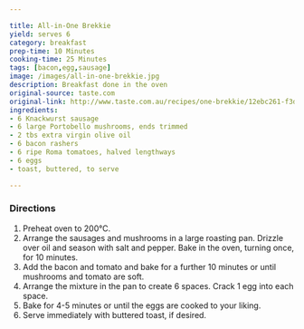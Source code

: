 ```yaml
---

title: All-in-One Brekkie
yield: serves 6
category: breakfast
prep-time: 10 Minutes
cooking-time: 25 Minutes
tags: [bacon,egg,sausage]
image: /images/all-in-one-brekkie.jpg
description: Breakfast done in the oven
original-source: taste.com
original-link: http://www.taste.com.au/recipes/one-brekkie/12ebc261-f3d9-4871-9609-d63e625f03c4
ingredients:
- 6 Knackwurst sausage
- 6 large Portobello mushrooms, ends trimmed
- 2 tbs extra virgin olive oil
- 6 bacon rashers
- 6 ripe Roma tomatoes, halved lengthways
- 6 eggs
- toast, buttered, to serve

---
```


### Directions

1. Preheat oven to 200°C.
2. Arrange the sausages and mushrooms in a large roasting pan. Drizzle over oil and season with salt and pepper. Bake in the oven, turning once, for 10 minutes.
4. Add the bacon and tomato and bake for a further 10 minutes or until mushrooms and tomato are soft.
5. Arrange the mixture in the pan to create 6 spaces. Crack 1 egg into each space.
6. Bake for 4-5 minutes or until the eggs are cooked to your liking.
7. Serve immediately with buttered toast, if desired.
